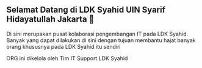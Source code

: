 ## Selamat Datang di LDK Syahid UIN Syarif Hidayatullah Jakarta 👋

Di sini merupakan pusat kolaborasi pengembangan IT pada LDK Syahid.
Banyak yang dapat dilakukan di sini dengan tujuan membantu hajat banyak orang khususnya pada LDK Syahid itu sendiri


ORG ini dikelola oleh Tim IT Support LDK Syahid
<!--

**Here are some ideas to get you started:**

🙋‍♀️ A short introduction - what is your organization all about?
🌈 Contribution guidelines - how can the community get involved?
👩‍💻 Useful resources - where can the community find your docs? Is there anything else the community should know?
🍿 Fun facts - what does your team eat for breakfast?
🧙 Remember, you can do mighty things with the power of [Markdown](https://docs.github.com/github/writing-on-github/getting-started-with-writing-and-formatting-on-github/basic-writing-and-formatting-syntax)
-->
